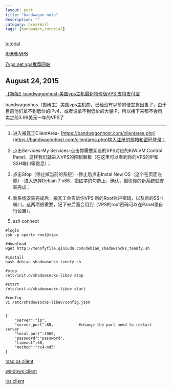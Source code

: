 ```yaml
---
layout: post
title: "bandwagon note"
description: ""
category: breakWall
tags: [bandwagon,tutorial]
---
```


[tutorial](http://www.advertcn.com/thread-20498-1-1.html)

~~[3.99$ VPS](https://bandwagonhost.com/aff.php?aff=322&pid=19)~~

[7vps.net vps推荐网站](http://www.7vps.net/)


August 24, 2015
---

[【新版】bandwagonhost-美国vps主机最新特价版VPS 支持支付宝](http://www.7vps.net/3332.html)

bandwagonhos（搬砖工）美国vps主机商，已经没有以前的便宜货出售了，由于目前他们拿不到低价的IPv4，或者说拿不到低价的大量IP，所以接下来都不会再卖之前3.99美元一年的VPS了

---

1. 进入搬瓦工ClientArea- [https://bandwagonhost.com/clientarea.php](https://bandwagonhost.com/clientarea.php)输入注册的邮箱和密码登录；

2. 点击Services-My Services-点击你需要架设的VPS对应的KiWiVM Control Panel，这样我们就进入VPS的控制面板（在这里可以看到你的VPS的IP和SSH端口等信息）；

3. 点击Stop（停止掉当前的系统）-停止后点击Instal New OS（这个在页面左侧）-进入选择Debian 7 x86，把红字的勾选上，确认，很快你的新系统就安装完成；

4. 新系统安装完成后，搬瓦工会告诉你VPS 新的Root账户密码，以及新的SSH端口，这两项很重要，记下来后面会用到（VPS的root密码可以在Panel里自行设置）。

5. ssh connect
	
```
#login
ssh -p <port> root@<ip>	

#download
wget http://tennfyfile.qiniudn.com/debian_shadowsocks_tennfy.sh

#install
bash debian_shadowsocks_tennfy.sh

#stop
/etc/init.d/shadowsocks-libev stop

#start
/etc/init.d/shadowsocks-libev start

#config
vi /etc/shadowsocks-libev/config.json
```

```

{
    "server":"ip",
    "server_port":88,			#change the port need to restart server
    "local_port":1080,
    "password":"password",
    "timeout":60,
    "method":"rc4-md5"
}
```

[mac os client](http://sourceforge.net/projects/shadowsocksgui/)

[windows client](https://sourceforge.net/projects/shadowsocksgui/files/dist/)

[ios client](https://github.com/linusyang/MobileShadowSocks)


